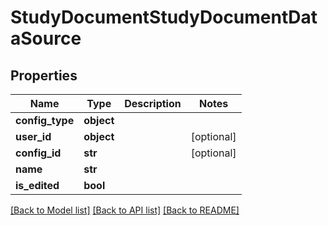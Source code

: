 # StudyDocumentStudyDocumentDataSource


## Properties
Name | Type | Description | Notes
------------ | ------------- | ------------- | -------------
**config_type** | **object** |  | 
**user_id** | **object** |  | [optional] 
**config_id** | **str** |  | [optional] 
**name** | **str** |  | 
**is_edited** | **bool** |  | 

[[Back to Model list]](../README.md#documentation-for-models) [[Back to API list]](../README.md#documentation-for-api-endpoints) [[Back to README]](../README.md)


